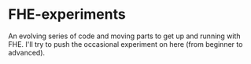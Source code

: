 # FHE-experiments

An evolving series of code and moving parts to get up and running with FHE. I'll try to push the occasional experiment on here (from beginner to advanced). 
